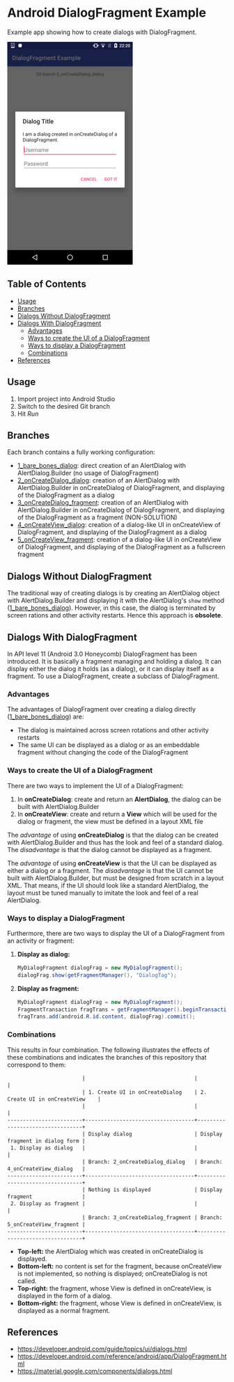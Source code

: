 Android DialogFragment Example
==============================

Example app showing how to create dialogs with DialogFragment.

![App Screenshot](README_res/screenshot_small.png)


Table of Contents
-----------------

<!-- START doctoc generated TOC please keep comment here to allow auto update -->
<!-- DON'T EDIT THIS SECTION, INSTEAD RE-RUN doctoc TO UPDATE -->


- [Usage](#usage)
- [Branches](#branches)
- [Dialogs Without DialogFragment](#dialogs-without-dialogfragment)
- [Dialogs With DialogFragment](#dialogs-with-dialogfragment)
  - [Advantages](#advantages)
  - [Ways to create the UI of a DialogFragment](#ways-to-create-the-ui-of-a-dialogfragment)
  - [Ways to display a DialogFragment](#ways-to-display-a-dialogfragment)
  - [Combinations](#combinations)
- [References](#references)

<!-- END doctoc generated TOC please keep comment here to allow auto update -->


Usage
-----

1. Import project into Android Studio
2. Switch to the desired Git branch
3. Hit *Run*


Branches
--------

Each branch contains a fully working configuration:

- [1_bare_bones_dialog](https://github.com/weibeld/AndroidDialogFragmentExample/tree/1_bare_bones_dialog): direct creation of an AlertDialog with AlertDialog.Builder (no usage of DialogFragment)
- [2_onCreateDialog_dialog](https://github.com/weibeld/AndroidDialogFragmentExample/tree/2_onCreateDialog_dialog): creation of an AlertDialog with AlertDialog.Builder in onCreateDialog of DialogFragment, and displaying of the DialogFragment as a dialog
- [3_onCreateDialog_fragment](https://github.com/weibeld/AndroidDialogFragmentExample/tree/3_onCreateDialog_fragment): creation of an AlertDialog with AlertDialog.Builder in onCreateDialog of DialogFragment, and displaying of the DialogFragment as a fragment (NON-SOLUTION)
- [4_onCreateView_dialog](https://github.com/weibeld/AndroidDialogFragmentExample/tree/4_onCreateView_dialog): creation of a dialog-like UI in onCreateView of DialogFragment, and displaying of the DialogFragment as a dialog
- [5_onCreateView_fragment](https://github.com/weibeld/AndroidDialogFragmentExample/tree/5_onCreateView_fragment): creation of a dialog-like UI in onCreateView of DialogFragment, and displaying of the DialogFragment as a fullscreen fragment


Dialogs Without DialogFragment
------------------------------

The traditional way of creating dialogs is by creating an AlertDialog object with AlertDialog.Builder and displaying it with the AlertDialog's `show` method ([1_bare_bones_dialog](https://github.com/weibeld/AndroidDialogFragmentExample/tree/1_bare_bones_dialog)). However, in this case, the dialog is terminated by screen rations and other activity restarts. Hence this approach is **obsolete**.

Dialogs With DialogFragment
---------------------------

In API level 11 (Android 3.0 Honeycomb) DialogFragment has been introduced. It is basically a fragment managing and holding a dialog. It can display either the dialog it holds (as a dialog), or it can display itself as a fragment. To use a DialogFragment, create a subclass  of DialogFragment.

### Advantages

The advantages of DialogFragment over creating a dialog directly ([1_bare_bones_dialog](https://github.com/weibeld/AndroidDialogFragmentExample/tree/1_bare_bones_dialog)) are:

- The dialog is maintained across screen rotations and other activity restarts
- The same UI can be displayed as a dialog or as an embeddable fragment without changing the code of the DialogFragment

### Ways to create the UI of a DialogFragment

There are two ways to implement the UI of a DialogFragment:

1. In **onCreateDialog**: create and return an **AlertDialog**, the dialog can be built with AlertDialog.Builder
2. In **onCreateView**: create and return a **View** which will be used for the dialog or fragment, the view must be defined in a layout XML file

The *advantage* of using **onCreateDialog** is that the dialog can be created with AlertDialog.Builder and thus has the look and feel of a standard dialog. The *disadvantage* is that the dialog cannot be displayed as a fragment.

The *advantage* of using **onCreateView** is that the UI can be displayed as either a dialog or a fragment. The *disadvantage* is that the UI cannot be built with AlertDialog.Builder, but must be designed from scratch in a layout XML. That means, if the UI should look like a standard AlertDialog, the layout must be tuned manually to imitate the look and feel of a real AlertDialog.

### Ways to display a DialogFragment

Furthermore, there are two ways to display the UI of a DialogFragment from an activity or fragment:

1. **Display as dialog:**

    ~~~java
    MyDialogFragment dialogFrag = new MyDialogFragment();
    dialogFrag.show(getFragmentManager(), "DialogTag");
    ~~~

2. **Display as fragment:**

    ~~~java
    MyDialogFragment dialogFrag = new MyDialogFragment();
    FragmentTransaction fragTrans = getFragmentManager().beginTransaction();
    fragTrans.add(android.R.id.content, dialogFrag).commit();
    ~~~


### Combinations

This results in four combination. The following illustrates the effects of these combinations and indicates the branches of this repository that correspond to them:

~~~
                        |                                   |                                 |
                        | 1. Create UI in onCreateDialog    | 2. Create UI in onCreateView    |
                        |                                   |                                 |
------------------------+-----------------------------------+---------------------------------+
                        | Display dialog                    | Display fragment in dialog form |
 1. Display as dialog   |                                   |                                 |
                        | Branch: 2_onCreateDialog_dialog   | Branch: 4_onCreateView_dialog   |
------------------------+-----------------------------------+---------------------------------+
                        | Nothing is displayed              | Display fragment                |
 2. Display as fragment |                                   |                                 |
                        | Branch: 3_onCreateDialog_fragment | Branch: 5_onCreateView_fragment |
------------------------+-----------------------------------+---------------------------------+
~~~

- **Top-left:** the AlertDialog which was created in onCreateDialog is displayed.
- **Bottom-left:** no content is set for the fragment, because onCreateView is not implemented, so nothing is displayed; onCreateDialog is not called.
- **Top-right:** the fragment, whose View is defined in onCreateView, is displayed in the form of a dialog.
- **Bottom-right:** the fragment, whose View is defined in onCreateView, is displayed as a normal fragment.


References
----------

- https://developer.android.com/guide/topics/ui/dialogs.html
- https://developer.android.com/reference/android/app/DialogFragment.html
- https://material.google.com/components/dialogs.html

